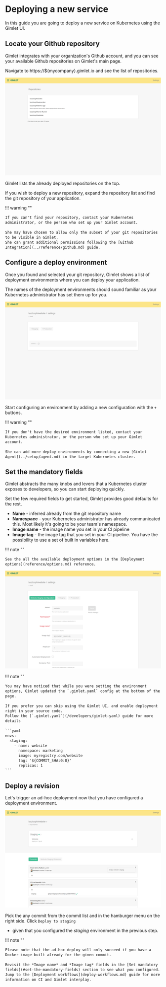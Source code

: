 # Deploying a new service

In this guide you are going to deploy a new service on Kubernetes using the Gimlet UI.

## Locate your Github repository

Gimlet integrates with your organization's Github account, and you can see your available Github repositories on Gimlet's main page.

Navigate to https://${mycompany}.gimlet.io and see the list of repositories.

![Repository list](./repo-list.png)

Gimlet lists the already deployed repositories on the top.

If you wish to deploy a new repository, expand the repository list and find the git repository of your application.


!!! warning ""

    If you can't find your repository, contact your Kubernetes administrator, or the person who set up your Gimlet account.
    
    She may have chosen to allow only the subset of your git repositories to be visible in Gimlet.
    She can grant additional permissions following the [Github Integration](../reference/github.md) guide.

## Configure a deploy environment

Once you found and selected your git repository, Gimlet shows a list of deployment environments where you can deploy your application.

The names of the deployment environments should sound familiar as your Kubernetes administrator has set them up for you. 

![Repository list](./configure-env.png)

Start configuring an environment by adding a new configuration with the `+` buttons.

!!! warning ""

    If you don't have the desired environment listed, contact your Kubernetes administrator, or the person who set up your Gimlet account.
    
    She can add more deploy environments by connecting a new [Gimlet Agent](../setup/agent.md) in the target Kubernetes cluster.

## Set the mandatory fields

Gimlet abstracts the many knobs and levers that a Kubernetes cluster exposes to developers, so you can start deploying quickly.

Set the few required fields to get started, Gimlet provides good defaults for the rest.

- **Name** - inferred already from the git repository name
- **Namespace** - your Kubernetes administrator has already communicated this. Most likely it's going to be your team's namespace.
- **Image name** - the image name you set in your CI pipeline
- **Image tag** - the image tag that you set in your CI pipeline. You have the possibility to use a set of built in variables here. 

!!! note ""

    See the all the available deployment options in the [Deployment options](reference/options.md) reference.

![Mandatory fields](./mandatory-fields.png)

!!! note ""

    You may have noticed that while you were setting the environment options, Gimlet updated the `.gimlet.yaml` config at the bottom of the page.
    
    If you prefer you can skip using the Gimlet UI, and enable deployment right in your source code.
    Follow the [`.gimlet.yaml`](/developers/gimlet-yaml) guide for more details

    ```yaml
    envs:
      staging:
        - name: website
          namespace: marketing
          image: myregistry.com/website
          tag: '${COMMIT_SHA:0:8}'
          replicas: 1
    ```

## Deploy a revision

Let's trigger an ad-hoc deployment now that you have configured a deployment environment.

![Deploy](./deploy.png)

Pick the any commit from the commit list and in the hamburger menu on the right side. Click `Deploy to staging`
- given that you configured the *staging* environment in the previous step.

!!! note ""

    Please note that the ad-hoc deploy will only succeed if you have a Docker image built already for the given commit.
    
    Revisit the *Image name* and *Image tag* fields in the [Set mandatory fields](#set-the-mandatory-fields) section to see what you configured.
    Jump to the [Deployment workflows](deploy-workflows.md) guide for more information on CI and Gimlet interplay.

<!-- Fathom - beautiful, simple website analytics -->
<script src="https://cdn.usefathom.com/script.js" site="KVEHKPCQ" defer></script>
<!-- / Fathom -->